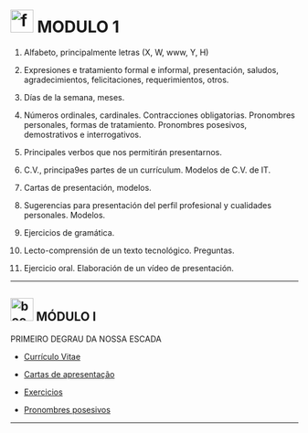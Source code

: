 # <img width="40" height="40" src="https://img.icons8.com/nolan/40/form.png" alt="form"/> MODULO 1

1. Alfabeto, principalmente letras (X, W, www, Y, H)

2. Expresiones e tratamiento formal e informal, presentación, saludos, agradecimientos, felicitaciones, requerimientos, otros.

3.  Días de la semana, meses.

4. Números ordinales, cardinales. Contracciones obligatorias. Pronombres personales, formas de tratamiento. Pronombres 
posesivos, demostrativos e interrogativos.

5. Principales verbos que nos permitirán presentarnos.

6. C.V., principa9es partes de un currículum. Modelos de C.V. de IT.

7. Cartas de presentación, modelos.

8. Sugerencias para presentación del perfil profesional y cualidades 
personales. Modelos.


9. Ejercicios de gramática.

10. Lecto-comprensión de un texto tecnológico. Preguntas.

11.  Ejercicio oral. Elaboración de un vídeo de presentación.

---


## <img width="40" height="40" src="https://img.icons8.com/nolan/40/book.png" alt="book"/> MÓDULO I

PRIMEIRO DEGRAU DA NOSSA ESCADA

- [Currículo Vitae](https://github.com/eugenia1984/trabajaParaBrasil/blob/main/modulo1/curriculo-vitae.md)

- [Cartas de apresentação](https://github.com/eugenia1984/trabajaParaBrasil/blob/main/modulo1/cartas_de_apresentacao.md)

- [Exercicios](https://github.com/eugenia1984/trabajaParaBrasil/blob/main/modulo1/exercicios.md)

- [Pronombres posesivos](https://github.com/eugenia1984/trabajaParaBrasil/blob/main/modulo1/pronomes_posesivos.md)

--- 

